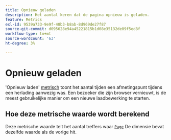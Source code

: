 ```yaml
---
title: Opnieuw geladen
description: Het aantal keren dat de pagina opnieuw is geladen.
feature: Metrics
exl-id: 9539a733-9e9f-48b3-b8ab-8d969de27f87
source-git-commit: d095628e94a45221815b1d08e35132de09f5ed8f
workflow-type: tm+mt
source-wordcount: '63'
ht-degree: 3%

---
```


# Opnieuw geladen

&#39;Opnieuw laden&#39; [metrisch](overview.md) toont het aantal tijden een afmetingspunt tijdens een herlading aanwezig was. Een bezoeker die zijn browser vernieuwt, is de meest gebruikelijke manier om een nieuwe laadbewerking te starten.

## Hoe deze metrische waarde wordt berekend

Deze metrische waarde telt het aantal treffers waar [`Page`](../dimensions/page.md) De dimensie bevat dezelfde waarde als de vorige hit.
